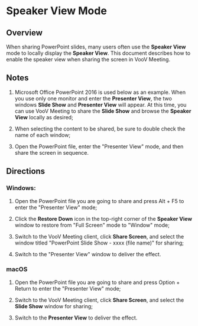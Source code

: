 # Speaker View Mode  

## Overview

When sharing PowerPoint slides, many users often use the **Speaker View** mode to locally display the **Speaker View**. This document describes how to enable the speaker view when sharing the screen in VooV Meeting.

## Notes

1. Microsoft Office PowerPoint 2016 is used below as an example. When you use only one monitor and enter the **Presenter View**, the two windows **Slide Show** and **Presenter View** will appear. At this time, you can use VooV Meeting to share the **Slide Show** and browse the **Speaker View** locally as desired;

2. When selecting the content to be shared, be sure to double check the name of each window;

3. Open the PowerPoint file, enter the "Presenter View" mode, and then share the screen in sequence.

## Directions

### **Windows:**

1. Open the PowerPoint file you are going to share and press Alt + F5 to enter the "Presenter View" mode;

2. Click the **Restore Down** icon in the top-right corner of the **Speaker View** window to restore from "Full Screen" mode to "Window" mode;

3. Switch to the VooV Meeting client, click **Share Screen**, and select the window titled "PowerPoint Slide Show - xxxx (file name)" for sharing;

4. Switch to the "Presenter View" window to deliver the effect.

### **macOS**

1. Open the PowerPoint file you are going to share and press Option + Return to enter the "Presenter View" mode;

2. Switch to the VooV Meeting client, click **Share Screen**, and select the **Slide Show** window for sharing;

3. Switch to the **Presenter View** to deliver the effect.